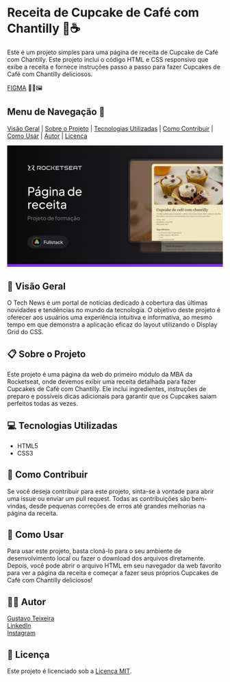 # Receita de Cupcake de Café com Chantilly 🧁☕

Este é um projeto simples para uma página de receita de Cupcake de Café com Chantilly. Este projeto inclui o código HTML e CSS responsivo que exibe a receita e fornece instruções passo a passo para fazer Cupcakes de Café com Chantilly deliciosos.

[FIGMA](https://www.figma.com/community/file/1360315130061454535/pagina-de-receita) 👨‍🎨🖼️

## Menu de Navegação 📜

[Visão Geral](#visao-geral) | [Sobre o Projeto](#sobre-o-projeto) | [Tecnologias Utilizadas](#tecnologias-utilizadas) | [Como Contribuir](#como-contribuir) | [Como Usar](#como-usar) | [Autor](#autor) | [Licença](#licenca)

![Preview do Figma](https://raw.githubusercontent.com/taylosstls/mba-rocket/main/mod-1/html-and-css-module/projeto-receita/assets/Thumbnail.png)

## 🚀 Visão Geral

O Tech News é um portal de notícias dedicado à cobertura das últimas novidades e tendências no mundo da tecnologia. O objetivo deste projeto é oferecer aos usuários uma experiência intuitiva e informativa, ao mesmo tempo em que demonstra a aplicação eficaz do layout utilizando o Display Grid do CSS.

## 📋 Sobre o Projeto

Este projeto é uma página da web do primeiro módulo da MBA da Rocketseat, onde devemos exibir uma receita detalhada para fazer Cupcakes de Café com Chantilly. Ele inclui ingredientes, instruções de preparo e possíveis dicas adicionais para garantir que os Cupcakes saiam perfeitos todas as vezes.

## 💻 Tecnologias Utilizadas

- HTML5
- CSS3

## 🤝 Como Contribuir

Se você deseja contribuir para este projeto, sinta-se à vontade para abrir uma issue ou enviar um pull request. Todas as contribuições são bem-vindas, desde pequenas correções de erros até grandes melhorias na página da receita.

## 📝 Como Usar

Para usar este projeto, basta cloná-lo para o seu ambiente de desenvolvimento local ou fazer o download dos arquivos diretamente. Depois, você pode abrir o arquivo HTML em seu navegador da web favorito para ver a página da receita e começar a fazer seus próprios Cupcakes de Café com Chantilly deliciosos!

## 👨‍💻 Autor

[Gustavo Teixeira](https://github.com/taylosstls)  
[LinkedIn](https://www.linkedin.com/in/gustavoteixeiralgnt/)  
[Instagram](https://www.instagram.com/gustavo.lgnt/)

## 📄 Licença

Este projeto é licenciado sob a [Licença MIT](https://opensource.org/licenses/MIT).

